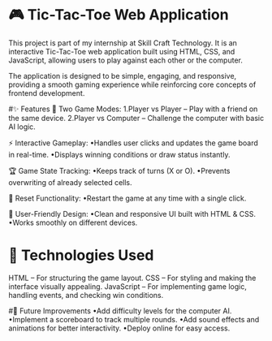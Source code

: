 # 🎮 Tic-Tac-Toe Web Application
This project is part of my internship at Skill Craft Technology. It is an interactive Tic-Tac-Toe web application built using HTML, CSS, and JavaScript, allowing users to play against each other or the computer.

The application is designed to be simple, engaging, and responsive, providing a smooth gaming experience while reinforcing core concepts of frontend development.

#✨ Features
🎯 Two Game Modes:
1.Player vs Player – Play with a friend on the same device.
2.Player vs Computer – Challenge the computer with basic AI logic.

⚡ Interactive Gameplay:
•Handles user clicks and updates the game board in real-time.
•Displays winning conditions or draw status instantly.

🏆 Game State Tracking:
•Keeps track of turns (X or O).
•Prevents overwriting of already selected cells.

🔄 Reset Functionality:
•Restart the game at any time with a single click.

🎨 User-Friendly Design:
•Clean and responsive UI built with HTML & CSS.
•Works smoothly on different devices.

# 📂 Technologies Used
HTML – For structuring the game layout.
CSS – For styling and making the interface visually appealing.
JavaScript – For implementing game logic, handling events, and checking win conditions.

#🎯 Future Improvements
•Add difficulty levels for the computer AI.
•Implement a scoreboard to track multiple rounds.
•Add sound effects and animations for better interactivity.
•Deploy online for easy access.
